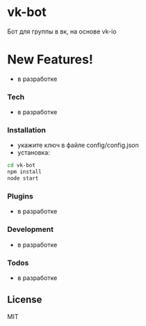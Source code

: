 # vk-bot

Бот для группы в вк, на основе vk-io

# New Features!

  - в разработке

### Tech

  - в разработке
 
### Installation

- укажите ключ в файле config/config.json 
- установка:

```sh
cd vk-bot
npm install
node start
```

### Plugins

- в разработке

### Development

- в разработке

### Todos

- в разработке

License
----

MIT